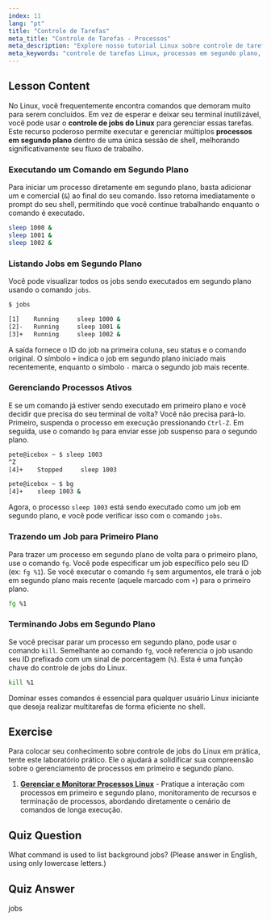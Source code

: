 ```yaml
---
index: 11
lang: "pt"
title: "Controle de Tarefas"
meta_title: "Controle de Tarefas - Processos"
meta_description: "Explore nosso tutorial Linux sobre controle de tarefas para gerenciar processos em segundo plano de forma eficaz. Aprenda a usar os comandos jobs, bg, fg e kill para multitarefas poderosas no shell."
meta_keywords: "controle de tarefas Linux, processos em segundo plano, comando jobs, comando bg, comando fg, comando kill, tutorial Linux, Linux para iniciantes"
---
```


## Lesson Content

No Linux, você frequentemente encontra comandos que demoram muito para serem concluídos. Em vez de esperar e deixar seu terminal inutilizável, você pode usar o **controle de jobs do Linux** para gerenciar essas tarefas. Este recurso poderoso permite executar e gerenciar múltiplos **processos em segundo plano** dentro de uma única sessão de shell, melhorando significativamente seu fluxo de trabalho.

### Executando um Comando em Segundo Plano

Para iniciar um processo diretamente em segundo plano, basta adicionar um e comercial (`&`) ao final do seu comando. Isso retorna imediatamente o prompt do seu shell, permitindo que você continue trabalhando enquanto o comando é executado.

```bash
sleep 1000 &
sleep 1001 &
sleep 1002 &
```

### Listando Jobs em Segundo Plano

Você pode visualizar todos os jobs sendo executados em segundo plano usando o comando `jobs`.

```bash
$ jobs

[1]    Running     sleep 1000 &
[2]-   Running     sleep 1001 &
[3]+   Running     sleep 1002 &
```

A saída fornece o ID do job na primeira coluna, seu status e o comando original. O símbolo `+` indica o job em segundo plano iniciado mais recentemente, enquanto o símbolo `-` marca o segundo job mais recente.

### Gerenciando Processos Ativos

E se um comando já estiver sendo executado em primeiro plano e você decidir que precisa do seu terminal de volta? Você não precisa pará-lo. Primeiro, suspenda o processo em execução pressionando `Ctrl-Z`. Em seguida, use o comando `bg` para enviar esse job suspenso para o segundo plano.

```bash
pete@icebox ~ $ sleep 1003
^Z
[4]+    Stopped     sleep 1003

pete@icebox ~ $ bg
[4]+    sleep 1003 &
```

Agora, o processo `sleep 1003` está sendo executado como um job em segundo plano, e você pode verificar isso com o comando `jobs`.

### Trazendo um Job para Primeiro Plano

Para trazer um processo em segundo plano de volta para o primeiro plano, use o comando `fg`. Você pode especificar um job específico pelo seu ID (ex: `fg %1`). Se você executar o comando `fg` sem argumentos, ele trará o job em segundo plano mais recente (aquele marcado com `+`) para o primeiro plano.

```bash
fg %1
```

### Terminando Jobs em Segundo Plano

Se você precisar parar um processo em segundo plano, pode usar o comando `kill`. Semelhante ao comando `fg`, você referencia o job usando seu ID prefixado com um sinal de porcentagem (`%`). Esta é uma função chave do controle de jobs do Linux.

```bash
kill %1
```

Dominar esses comandos é essencial para qualquer usuário Linux iniciante que deseja realizar multitarefas de forma eficiente no shell.

## Exercise

Para colocar seu conhecimento sobre controle de jobs do Linux em prática, tente este laboratório prático. Ele o ajudará a solidificar sua compreensão sobre o gerenciamento de processos em primeiro e segundo plano.

1. **[Gerenciar e Monitorar Processos Linux](https://labex.io/pt/labs/comptia-manage-and-monitor-linux-processes-590864)** - Pratique a interação com processos em primeiro e segundo plano, monitoramento de recursos e terminação de processos, abordando diretamente o cenário de comandos de longa execução.

## Quiz Question

What command is used to list background jobs? (Please answer in English, using only lowercase letters.)

## Quiz Answer

jobs
